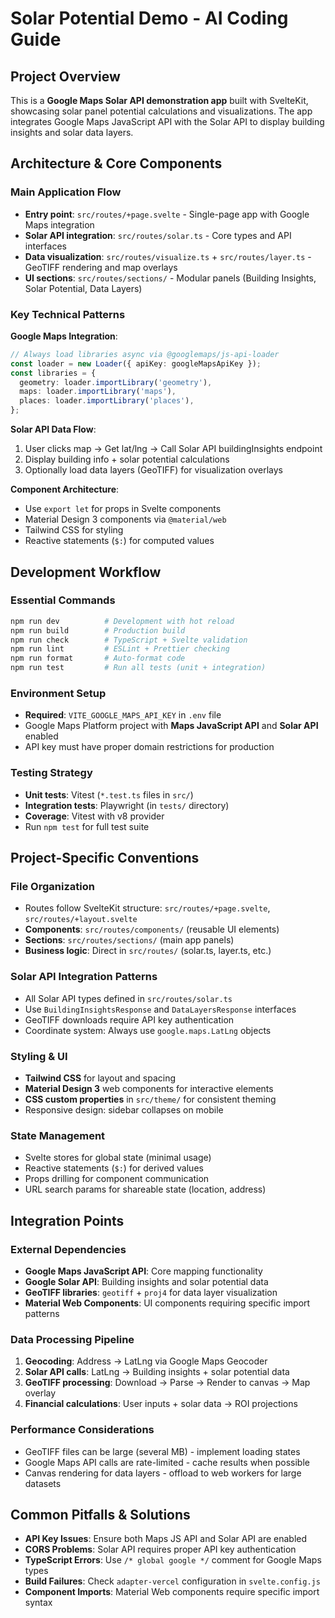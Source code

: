 # Solar Potential Demo - AI Coding Guide

## Project Overview

This is a **Google Maps Solar API demonstration app** built with SvelteKit, showcasing solar panel potential calculations and visualizations. The app integrates Google Maps JavaScript API with the Solar API to display building insights and solar data layers.

## Architecture & Core Components

### Main Application Flow

- **Entry point**: `src/routes/+page.svelte` - Single-page app with Google Maps integration
- **Solar API integration**: `src/routes/solar.ts` - Core types and API interfaces
- **Data visualization**: `src/routes/visualize.ts` + `src/routes/layer.ts` - GeoTIFF rendering and map overlays
- **UI sections**: `src/routes/sections/` - Modular panels (Building Insights, Solar Potential, Data Layers)

### Key Technical Patterns

**Google Maps Integration**:

```typescript
// Always load libraries async via @googlemaps/js-api-loader
const loader = new Loader({ apiKey: googleMapsApiKey });
const libraries = {
  geometry: loader.importLibrary('geometry'),
  maps: loader.importLibrary('maps'),
  places: loader.importLibrary('places'),
};
```

**Solar API Data Flow**:

1. User clicks map → Get lat/lng → Call Solar API buildingInsights endpoint
2. Display building info + solar potential calculations
3. Optionally load data layers (GeoTIFF) for visualization overlays

**Component Architecture**:

- Use `export let` for props in Svelte components
- Material Design 3 components via `@material/web`
- Tailwind CSS for styling
- Reactive statements (`$:`) for computed values

## Development Workflow

### Essential Commands

```bash
npm run dev          # Development with hot reload
npm run build        # Production build
npm run check        # TypeScript + Svelte validation
npm run lint         # ESLint + Prettier checking
npm run format       # Auto-format code
npm run test         # Run all tests (unit + integration)
```

### Environment Setup

- **Required**: `VITE_GOOGLE_MAPS_API_KEY` in `.env` file
- Google Maps Platform project with **Maps JavaScript API** and **Solar API** enabled
- API key must have proper domain restrictions for production

### Testing Strategy

- **Unit tests**: Vitest (`*.test.ts` files in `src/`)
- **Integration tests**: Playwright (in `tests/` directory)
- **Coverage**: Vitest with v8 provider
- Run `npm test` for full test suite

## Project-Specific Conventions

### File Organization

- Routes follow SvelteKit structure: `src/routes/+page.svelte`, `src/routes/+layout.svelte`
- **Components**: `src/routes/components/` (reusable UI elements)
- **Sections**: `src/routes/sections/` (main app panels)
- **Business logic**: Direct in `src/routes/` (solar.ts, layer.ts, etc.)

### Solar API Integration Patterns

- All Solar API types defined in `src/routes/solar.ts`
- Use `BuildingInsightsResponse` and `DataLayersResponse` interfaces
- GeoTIFF downloads require API key authentication
- Coordinate system: Always use `google.maps.LatLng` objects

### Styling & UI

- **Tailwind CSS** for layout and spacing
- **Material Design 3** web components for interactive elements
- **CSS custom properties** in `src/theme/` for consistent theming
- Responsive design: sidebar collapses on mobile

### State Management

- Svelte stores for global state (minimal usage)
- Reactive statements (`$:`) for derived values
- Props drilling for component communication
- URL search params for shareable state (location, address)

## Integration Points

### External Dependencies

- **Google Maps JavaScript API**: Core mapping functionality
- **Google Solar API**: Building insights and solar potential data
- **GeoTIFF libraries**: `geotiff` + `proj4` for data layer visualization
- **Material Web Components**: UI components requiring specific import patterns

### Data Processing Pipeline

1. **Geocoding**: Address → LatLng via Google Maps Geocoder
2. **Solar API calls**: LatLng → Building insights + solar potential data
3. **GeoTIFF processing**: Download → Parse → Render to canvas → Map overlay
4. **Financial calculations**: User inputs + solar data → ROI projections

### Performance Considerations

- GeoTIFF files can be large (several MB) - implement loading states
- Google Maps API calls are rate-limited - cache results when possible
- Canvas rendering for data layers - offload to web workers for large datasets

## Common Pitfalls & Solutions

- **API Key Issues**: Ensure both Maps JS API and Solar API are enabled
- **CORS Problems**: Solar API requires proper API key authentication
- **TypeScript Errors**: Use `/* global google */` comment for Google Maps types
- **Build Failures**: Check `adapter-vercel` configuration in `svelte.config.js`
- **Component Imports**: Material Web components require specific import syntax
